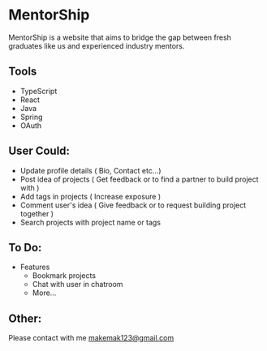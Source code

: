 # MentorShip

MentorShip is a website that aims to bridge the gap between fresh graduates like us and experienced industry mentors.

## Tools

* TypeScript
* React
* Java
* Spring
* OAuth

## User Could:

* Update profile details ( Bio, Contact etc...)
* Post idea of projects ( Get feedback or to find a partner to build project with )
* Add tags in projects ( Increase exposure )
* Comment user's idea ( Give feedback or to request building project together )
* Search projects with project name or tags

## To Do:
* Features
  * Bookmark projects
  * Chat with user in chatroom
  * More...

## Other:
Please contact with me makemak123@gmail.com
